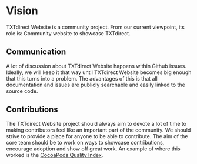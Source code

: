 # Vision
TXTdirect Website is a community project. From our current viewpoint, its role is:
Community website to showcase TXTdirect.



## Communication
A lot of discussion about TXTdirect Website happens within Github issues. Ideally, we will keep it that way until TXTdirect Website becomes big enough that this turns into a problem. The advantages of this is that all documentation and issues are publicly searchable and easily linked to the source code.

## Contributions
The TXTdirect Website project should always aim to devote a lot of time to making contributors feel like an important part of the community. We should strive to provide a place for anyone to be able to contribute. The aim of the core team should be to work on ways to showcase contributions, encourage adoption and show off great work. An example of where this worked is the [CocoaPods Quality Index](http://blog.cocoapods.org/CocoaPods.org-Two-point-Five/).

